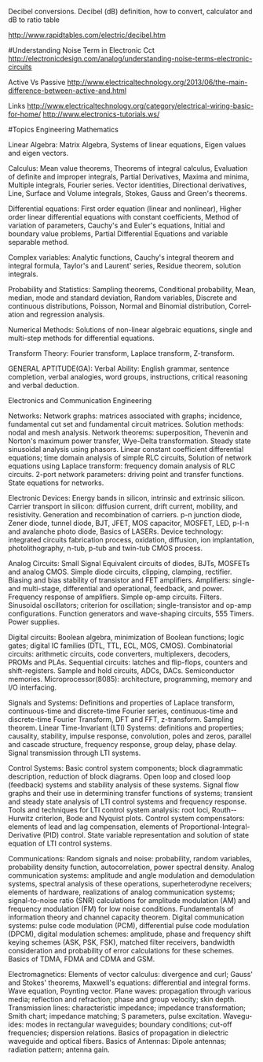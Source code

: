 
Decibel conversions.
Decibel (dB) definition, how to convert, calculator and dB to ratio table

http://www.rapidtables.com/electric/decibel.htm

#Understanding Noise Term in Electronic Cct
http://electronicdesign.com/analog/understanding-noise-terms-electronic-circuits 


Active Vs Passive
http://www.electricaltechnology.org/2013/06/the-main-difference-between-active-and.html 


Links
http://www.electricaltechnology.org/category/electrical-wiring-basic-for-home/ 
http://www.electronics-tutorials.ws/ 


#Topics
Engi­neering Mathem­atics

Linear Algebra: Matrix Algebra, Systems of linear equations, Eigen values and eigen vectors.

Calc­ulus: Mean value theorems, Theorems of integral calculus, Evaluation of definite and improper integrals, Partial Deriva­tives, Maxima and minima, Multiple integrals, Fourier series. Vector identi­ties, Direct­ional deriva­tives, Line, Surface and Volume integrals, Stokes, Gauss and Green's theorems.

Diff­ere­ntial equati­ons: First order equation (linear and nonlin­ear), Higher order linear differ­ential equations with constant coeffi­cients, Method of variation of parame­ters, Cauchy's and Euler's equations, Initial and boundary value problems, Partial Differ­ential Equations and variable separable method.

Complex variab­les: Analytic functions, Cauchy's integral theorem and integral formula, Taylor's and Laurent' series, Residue theorem, solution integrals.

Prob­ability and Statis­tics: Sampling theorems, Condit­ional probab­ility, Mean, median, mode and standard deviation, Random variables, Discrete and continuous distri­but­ions, Poisson, Normal and Binomial distri­bution, Correl­ation and regression analysis.

Nume­rical Methods: Solutions of non-linear algebraic equations, single and multi-step methods for differ­ential equations.

Tran­sform Theory: Fourier transform, Laplace transform, Z-tran­sform.

GENERAL APTITU­DE(­GA):
Verbal Ability: English grammar, sentence comple­tion, verbal analogies, word groups, instru­ctions, critical reasoning and verbal deduction.

Elec­tronics and Commun­ication Engine­ering

Netw­orks: Network graphs: matrices associated with graphs; incidence, fundam­ental cut set and fundam­ental circuit matrices. Solution methods: nodal and mesh analysis. Network theorems: superp­osi­tion, Thevenin and Norton's maximum power transfer, Wye-Delta transf­orm­ation. Steady state sinusoidal analysis using phasors. Linear constant coeffi­cient differ­ential equations; time domain analysis of simple RLC circuits, Solution of network equations using Laplace transform: frequency domain analysis of RLC circuits. 2-port network parame­ters: driving point and transfer functions. State equations for networks.

Elec­tronic Devices: Energy bands in silicon, intrinsic and extrinsic silicon. Carrier transport in silicon: diffusion current, drift current, mobility, and resist­ivity. Generation and recomb­ination of carriers. p-n junction diode, Zener diode, tunnel diode, BJT, JFET, MOS capacitor, MOSFET, LED, p-I-n and avalanche photo diode, Basics of LASERs. Device techno­logy: integrated circuits fabric­ation process, oxidation, diffusion, ion implan­tation, photol­ith­ogr­aphy, n-tub, p-tub and twin-tub CMOS process.

Analog Circui­ts: Small Signal Equivalent circuits of diodes, BJTs, MOSFETs and analog CMOS. Simple diode circuits, clipping, clamping, rectifier. Biasing and bias stability of transistor and FET amplif­iers. Amplif­iers: single-and multi-­stage, differ­ential and operat­ional, feedback, and power. Frequency response of amplif­iers. Simple op-amp circuits. Filters. Sinusoidal oscill­ators; criterion for oscill­ation; single­-tr­ans­istor and op-amp config­ura­tions. Function generators and wave-s­haping circuits, 555 Timers. Power supplies.

Digital circui­ts: Boolean algebra, minimi­zation of Boolean functions; logic gates; digital IC families (DTL, TTL, ECL, MOS, CMOS). Combin­atorial circuits: arithmetic circuits, code conver­ters, multip­lexers, decoders, PROMs and PLAs. Sequential circuits: latches and flip-f­lops, counters and shift-­reg­isters. Sample and hold circuits, ADCs, DACs. Semico­nductor memories. Microp­roc­ess­or(­8085): archit­ecture, progra­mming, memory and I/O interf­acing.

Signals and Systems: Defini­tions and properties of Laplace transform, contin­uou­s-time and discre­te-time Fourier series, contin­uou­s-time and discre­te-time Fourier Transform, DFT and FFT, z-tran­sform. Sampling theorem. Linear Time-I­nva­riant (LTI) Systems: defini­tions and proper­ties; causality, stability, impulse response, convol­ution, poles and zeros, parallel and cascade structure, frequency response, group delay, phase delay. Signal transm­ission through LTI systems.

Control Systems: Basic control system compon­ents; block diagra­mmatic descri­ption, reduction of block diagrams. Open loop and closed loop (feedback) systems and stability analysis of these systems. Signal flow graphs and their use in determ­ining transfer functions of systems; transient and steady state analysis of LTI control systems and frequency response. Tools and techniques for LTI control system analysis: root loci, Routh-­Hurwitz criterion, Bode and Nyquist plots. Control system compen­sators: elements of lead and lag compen­sation, elements of Propor­tio­nal­-In­teg­ral­-De­riv­ative (PID) control. State variable repres­ent­ation and solution of state equation of LTI control systems.

Comm­uni­cat­ions: Random signals and noise: probab­ility, random variables, probab­ility density function, autoco­rre­lation, power spectral density. Analog commun­ication systems: amplitude and angle modulation and demodu­lation systems, spectral analysis of these operat­ions, superh­ete­rodyne receivers; elements of hardware, realiz­ations of analog commun­ication systems; signal­-to­-noise ratio (SNR) calcul­ations for amplitude modulation (AM) and frequency modulation (FM) for low noise condit­ions. Fundam­entals of inform­ation theory and channel capacity theorem. Digital commun­ication systems: pulse code modulation (PCM), differ­ential pulse code modulation (DPCM), digital modulation schemes: amplitude, phase and frequency shift keying schemes (ASK, PSK, FSK), matched filter receivers, bandwidth consid­eration and probab­ility of error calcul­ations for these schemes. Basics of TDMA, FDMA and CDMA and GSM.

Elec­tro­mag­net­ics: Elements of vector calculus: divergence and curl; Gauss' and Stokes' theorems, Maxwell's equations: differ­ential and integral forms. Wave equation, Poynting vector. Plane waves: propag­ation through various media; reflection and refrac­tion; phase and group velocity; skin depth. Transm­ission lines: charac­ter­istic impedance; impedance transf­orm­ation; Smith chart; impedance matching; S parame­ters, pulse excita­tion. Wavegu­ides: modes in rectan­gular wavegu­ides; boundary condit­ions; cut-off freque­ncies; dispersion relations. Basics of propag­ation in dielectric waveguide and optical fibers. Basics of Antennas: Dipole antennas; radiation pattern; antenna gain.